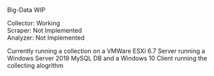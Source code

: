 Big-Data WIP

Collector: Working<br />
Scraper: Not Implemented<br />
Analyzer: Not Implemented<br />


Currently running a collection on a VMWare ESXi 6.7 Server running a Windows Server 2019 MySQL DB and a Windows 10 Client running the collecting alogrithm

